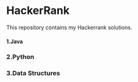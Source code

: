 # HackerRank
This repository contains my Hackerrank solutions.
#### 1.Java
### 2.Python
### 3.Data Structures
